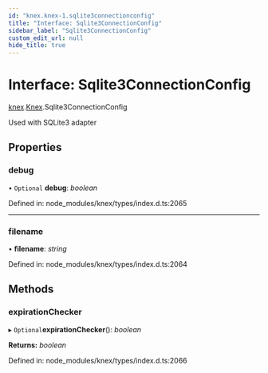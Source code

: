 ```yaml
---
id: "knex.knex-1.sqlite3connectionconfig"
title: "Interface: Sqlite3ConnectionConfig"
sidebar_label: "Sqlite3ConnectionConfig"
custom_edit_url: null
hide_title: true
---
```


# Interface: Sqlite3ConnectionConfig

[knex](../modules/knex.md).[Knex](../modules/knex.knex-1.md).Sqlite3ConnectionConfig

Used with SQLite3 adapter

## Properties

### debug

• `Optional` **debug**: *boolean*

Defined in: node_modules/knex/types/index.d.ts:2065

___

### filename

• **filename**: *string*

Defined in: node_modules/knex/types/index.d.ts:2064

## Methods

### expirationChecker

▸ `Optional`**expirationChecker**(): *boolean*

**Returns:** *boolean*

Defined in: node_modules/knex/types/index.d.ts:2066
